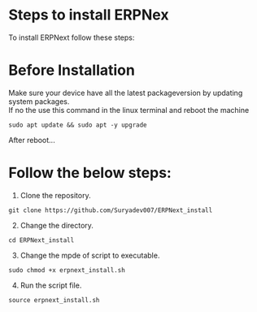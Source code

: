 # Steps to install ERPNex
To install ERPNext follow these steps:<br>
# Before Installation
Make sure your device have all the latest packageversion by updating system packages.<br>
If no the use this command in the linux terminal and reboot the machine <br>
```
sudo apt update && sudo apt -y upgrade
```
After reboot...
# Follow the below steps:

1. Clone the repository.
```
git clone https://github.com/Suryadev007/ERPNext_install
```
2. Change the directory.
```
cd ERPNext_install
```
3. Change the mpde of script to executable.
```
sudo chmod +x erpnext_install.sh
```
4. Run the script file.
```
source erpnext_install.sh
```
